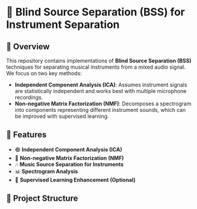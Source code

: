 # 🎵 Blind Source Separation (BSS) for Instrument Separation

## 🎯 Overview
This repository contains implementations of **Blind Source Separation (BSS)** techniques for separating musical instruments from a mixed audio signal. We focus on two key methods:

- **Independent Component Analysis (ICA)**: Assumes instrument signals are statistically independent and works best with multiple microphone recordings.
- **Non-negative Matrix Factorization (NMF)**: Decomposes a spectrogram into components representing different instrument sounds, which can be improved with supervised learning.

## 🚀 Features
- 🟢 **Independent Component Analysis (ICA)**
- 🔵 **Non-negative Matrix Factorization (NMF)**
- 🎶 **Music Source Separation for Instruments**
- 📊 **Spectrogram Analysis**
- 🧠 **Supervised Learning Enhancement (Optional)**

## 📂 Project Structure
